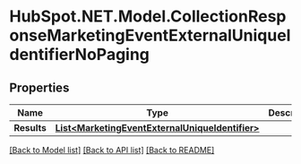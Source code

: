 # HubSpot.NET.Model.CollectionResponseMarketingEventExternalUniqueIdentifierNoPaging

## Properties

Name | Type | Description | Notes
------------ | ------------- | ------------- | -------------
**Results** | [**List&lt;MarketingEventExternalUniqueIdentifier&gt;**](MarketingEventExternalUniqueIdentifier.md) |  | 

[[Back to Model list]](../README.md#documentation-for-models) [[Back to API list]](../README.md#documentation-for-api-endpoints) [[Back to README]](../README.md)

